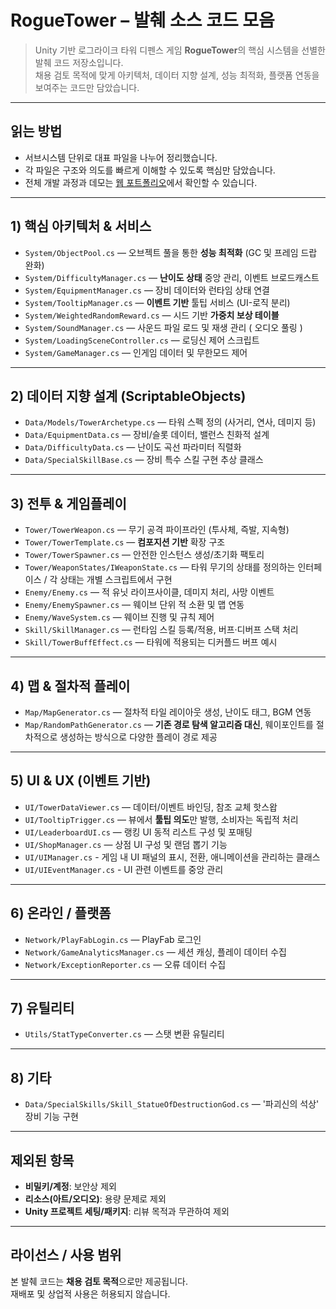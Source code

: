 # RogueTower – 발췌 소스 코드 모음

> Unity 기반 로그라이크 타워 디펜스 게임 **RogueTower**의 핵심 시스템을 선별한 발췌 코드 저장소입니다.  
> 채용 검토 목적에 맞게 아키텍처, 데이터 지향 설계, 성능 최적화, 플랫폼 연동을 보여주는 코드만 담았습니다.

---

## 읽는 방법

- 서브시스템 단위로 대표 파일을 나누어 정리했습니다.
- 각 파일은 구조와 의도를 빠르게 이해할 수 있도록 핵심만 담았습니다.
- 전체 개발 과정과 데모는 [웹 포트폴리오](https://woogeun-nam.github.io/towerdefense-portfolio/projects/roguetower/)에서 확인할 수 있습니다.

---

## 1) 핵심 아키텍처 & 서비스

- `System/ObjectPool.cs` — 오브젝트 풀을 통한 **성능 최적화** (GC 및 프레임 드랍 완화)
- `System/DifficultyManager.cs` — **난이도 상태** 중앙 관리, 이벤트 브로드캐스트
- `System/EquipmentManager.cs` — 장비 데이터와 런타임 상태 연결
- `System/TooltipManager.cs` — **이벤트 기반** 툴팁 서비스 (UI-로직 분리)
- `System/WeightedRandomReward.cs` — 시드 기반 **가중치 보상 테이블**
- `System/SoundManager.cs` — 사운드 파일 로드 및 재생 관리 ( 오디오 풀링 )
- `System/LoadingSceneController.cs` — 로딩신 제어 스크립트
- `System/GameManager.cs` — 인게임 데이터 및 무한모드 제어

---

## 2) 데이터 지향 설계 (ScriptableObjects)

- `Data/Models/TowerArchetype.cs` — 타워 스펙 정의 (사거리, 연사, 데미지 등)
- `Data/EquipmentData.cs` — 장비/슬롯 데이터, 밸런스 친화적 설계
- `Data/DifficultyData.cs` — 난이도 곡선 파라미터 직렬화
- `Data/SpecialSkillBase.cs` — 장비 특수 스킬 구현 추상 클래스

---

## 3) 전투 & 게임플레이

- `Tower/TowerWeapon.cs` — 무기 공격 파이프라인 (투사체, 즉발, 지속형)
- `Tower/TowerTemplate.cs` — **컴포지션 기반** 확장 구조
- `Tower/TowerSpawner.cs` — 안전한 인스턴스 생성/초기화 팩토리
- `Tower/WeaponStates/IWeaponState.cs` — 타워 무기의 상태를 정의하는 인터페이스 / 각 상태는 개별 스크립트에서 구현
- `Enemy/Enemy.cs` — 적 유닛 라이프사이클, 데미지 처리, 사망 이벤트
- `Enemy/EnemySpawner.cs` — 웨이브 단위 적 소환 및 맵 연동
- `Enemy/WaveSystem.cs` — 웨이브 진행 및 규칙 제어
- `Skill/SkillManager.cs` — 런타임 스킬 등록/적용, 버프·디버프 스택 처리
- `Skill/TowerBuffEffect.cs` — 타워에 적용되는 디커플드 버프 예시

---

## 4) 맵 & 절차적 플레이

- `Map/MapGenerator.cs` — 절차적 타일 레이아웃 생성, 난이도 태그, BGM 연동
- `Map/RandomPathGenerator.cs` — **기존 경로 탐색 알고리즘 대신**, 웨이포인트를 절차적으로 생성하는 방식으로 다양한 플레이 경로 제공

---

## 5) UI & UX (이벤트 기반)

- `UI/TowerDataViewer.cs` — 데이터/이벤트 바인딩, 참조 교체 핫스왑
- `UI/TooltipTrigger.cs` — 뷰에서 **툴팁 의도**만 발행, 소비자는 독립적 처리
- `UI/LeaderboardUI.cs` — 랭킹 UI 동적 리스트 구성 및 포매팅
- `UI/ShopManager.cs` — 상점 UI 구성 및 랜덤 뽑기 기능
- `UI/UIManager.cs` - 게임 내 UI 패널의 표시, 전환, 애니메이션을 관리하는 클래스
- `UI/UIEventManager.cs` - UI 관련 이벤트를 중앙 관리

---

## 6) 온라인 / 플랫폼

- `Network/PlayFabLogin.cs` — PlayFab 로그인
- `Network/GameAnalyticsManager.cs` — 세션 캐싱, 플레이 데이터 수집
- `Network/ExceptionReporter.cs` — 오류 데이터 수집

---

## 7) 유틸리티

- `Utils/StatTypeConverter.cs` — 스탯 변환 유틸리티

---

## 8) 기타

- `Data/SpecialSkills/Skill_StatueOfDestructionGod.cs` — '파괴신의 석상' 장비 기능 구현

---

## 제외된 항목

- **비밀키/계정**: 보안상 제외
- **리소스(아트/오디오)**: 용량 문제로 제외
- **Unity 프로젝트 세팅/패키지**: 리뷰 목적과 무관하여 제외

---

## 라이선스 / 사용 범위

본 발췌 코드는 **채용 검토 목적**으로만 제공됩니다.  
재배포 및 상업적 사용은 허용되지 않습니다.
